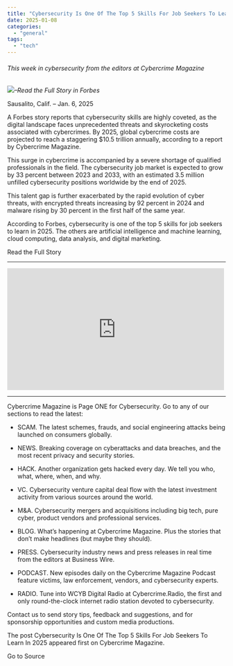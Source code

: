 ```yaml
---
title: "Cybersecurity Is One Of The Top 5 Skills For Job Seekers To Learn In 2025"
date: 2025-01-08
categories: 
  - "general"
tags: 
  - "tech"
---
```


###### _This week in cybersecurity from the editors at Cybercrime Magazine_

_![](http://cybersecurityventures.com/wp-content/uploads/2020/09/icon-rss.png)–Read the Full Story in Forbes_

Sausalito, Calif. – Jan. 6, 2025

A Forbes story reports that cybersecurity skills are highly coveted, as the digital landscape faces unprecedented threats and skyrocketing costs associated with cybercrimes. By 2025, global cybercrime costs are projected to reach a staggering $10.5 trillion annually, according to a report by Cybercrime Magazine.

This surge in cybercrime is accompanied by a severe shortage of qualified professionals in the field. The cybersecurity job market is expected to grow by 33 percent between 2023 and 2033, with an estimated 3.5 million unfilled cybersecurity positions worldwide by the end of 2025.

This talent gap is further exacerbated by the rapid evolution of cyber threats, with encrypted threats increasing by 92 percent in 2024 and malware rising by 30 percent in the first half of the same year.

According to Forbes, cybersecurity is one of the top 5 skills for job seekers to learn in 2025. The others are artificial intelligence and machine learning, cloud computing, data analysis, and digital marketing.

Read the Full Story

* * *

<iframe title="Cybersecurity Almanac: 100 Facts, Figures, Predictions &amp; Statistics. Cybercrime, Hackers, Ransomware" width="500" height="281" src="https://www.youtube.com/embed/nVkC5L2Hsns?feature=oembed" frameborder="0" allow="accelerometer; autoplay; clipboard-write; encrypted-media; gyroscope; picture-in-picture; web-share" referrerpolicy="strict-origin-when-cross-origin" allowfullscreen></iframe>

* * *

Cybercrime Magazine is Page ONE for Cybersecurity. Go to any of our sections to read the latest:

- SCAM. The latest schemes, frauds, and social engineering attacks being launched on consumers globally.

- NEWS. Breaking coverage on cyberattacks and data breaches, and the most recent privacy and security stories.

- HACK. Another organization gets hacked every day. We tell you who, what, where, when, and why.

- VC. Cybersecurity venture capital deal flow with the latest investment activity from various sources around the world.

- M&A. Cybersecurity mergers and acquisitions including big tech, pure cyber, product vendors and professional services.

- BLOG. What’s happening at Cybercrime Magazine. Plus the stories that don’t make headlines (but maybe they should).

- PRESS. Cybersecurity industry news and press releases in real time from the editors at Business Wire.

- PODCAST. New episodes daily on the Cybercrime Magazine Podcast feature victims, law enforcement, vendors, and cybersecurity experts.

- RADIO. Tune into WCYB Digital Radio at Cybercrime.Radio, the first and only round-the-clock internet radio station devoted to cybersecurity.

Contact us to send story tips, feedback and suggestions, and for sponsorship opportunities and custom media productions.

The post Cybersecurity Is One Of The Top 5 Skills For Job Seekers To Learn In 2025 appeared first on Cybercrime Magazine.

Go to Source
